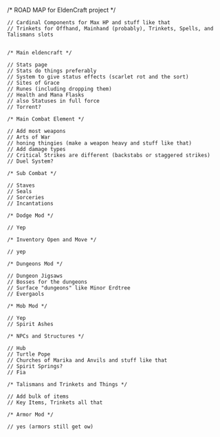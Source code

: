 /* ROAD MAP for EldenCraft project */

    // Cardinal Components for Max HP and stuff like that
    // Trinkets for Offhand, Mainhand (probably), Trinkets, Spells, and Talismans slots


    /* Main eldencraft */

    // Stats page
    // Stats do things preferably
    // System to give status effects (scarlet rot and the sort)
    // Sites of Grace
    // Runes (including dropping them)
    // Health and Mana Flasks
    // also Statuses in full force
    // Torrent?

    /* Main Combat Element */

    // Add most weapons
    // Arts of War
    // honing thingies (make a weapon heavy and stuff like that)
    // Add damage types
    // Critical Strikes are different (backstabs or staggered strikes)
    // Duel System?

    /* Sub Combat */

    // Staves
    // Seals
    // Sorceries
    // Incantations

    /* Dodge Mod */

    // Yep

    /* Inventory Open and Move */

    // yep

    /* Dungeons Mod */

    // Dungeon Jigsaws
    // Bosses for the dungeons
    // Surface "dungeons" like Minor Erdtree
    // Evergaols

    /* Mob Mod */

    // Yep
    // Spirit Ashes

    /* NPCs and Structures */

    // Hub
    // Turtle Pope
    // Churches of Marika and Anvils and stuff like that
    // Spirit Springs?
    // Fia

    /* Talismans and Trinkets and Things */

    // Add bulk of items
    // Key Items, Trinkets all that

    /* Armor Mod */

    // yes (armors still get ow)